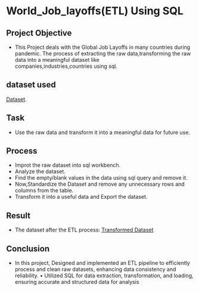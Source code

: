 # World_Job_layoffs(ETL) Using SQL

## Project Objective
- This Project deals  with the Global Job Layoffs in many countries during pandemic. The process of extracting the raw data,transforming  the raw data into a meaningful dataset like     
  companies,industries,countries using sql.

## dataset used
<a href="https://github.com/BARAVIND-12/World_Job_Layoffs-ETL-using-SQL/blob/main/Raw%20Dataset-World_layoffs.csv">Dataset<a>.

## Task
- Use the raw data and transform it into a meaningful data for future use. 

## Process
- Improt the raw dataset into sql workbench.
- Analyze the dataset.
- Find the empty/blank values in the data using sql query and remove it. 
- Now,Standardize the Dataset and remove any unnecessary rows and columns from the table. 
- Transform it into a useful data and Export the dataset. 

## Result
- The dataset after the ETL process:
<a href="https://github.com/BARAVIND-12/World_Job_Layoffs-ETL-using-SQL/blob/main/Raw%20Dataset-World_layoffs.csv">Transformed Dataset<a>

## Conclusion 
- In this project, Designed and implemented an ETL pipeline to efficiently process and clean raw datasets, enhancing data consistency 
and reliability. 
• Utilized SQL for data extraction, transformation, and loading, ensuring accurate and structured data for analysis

